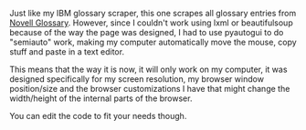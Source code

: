 Just like my IBM glossary scraper, this one scrapes all glossary entries from [Novell Glossary](https://www.novell.com/documentation/glossary/?page=/documentation/glossary/glossenu/data/gl24.html). However, since I couldn't work using lxml or beautifulsoup because of the way the page was designed, I had to use pyautogui to do "semiauto" work, making my computer automatically move the mouse, copy stuff and paste in a text editor. 

This means that the way it is now, it will only work on my computer, it was designed specifically for my screen resolution, my browser window position/size and the browser customizations I have that might change the width/height of the internal parts of the browser.

You can edit the code to fit your needs though.